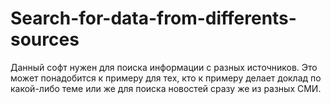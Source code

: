 # Search-for-data-from-differents-sources
Данный софт нужен для поиска информации с разных источников. Это может понадобится к примеру для тех, кто к примеру делает доклад по какой-либо теме или же для поиска новостей сразу же из разных СМИ.
